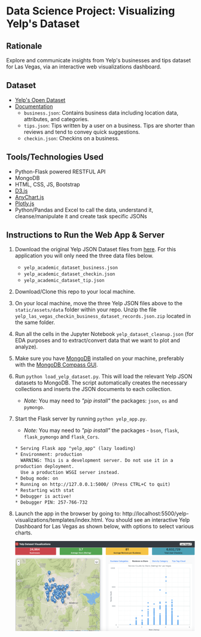 # Data Science Project: Visualizing Yelp's Dataset

## Rationale  

Explore and communicate insights from Yelp's businesses and tips dataset for Las Vegas, via an interactive web visualizations dashboard. 

## Dataset
* [Yelp's Open Dataset](https://www.yelp.com/dataset)
* [Documentation](https://www.yelp.com/dataset/documentation/main)
  * `business.json`: Contains business data including location data, attributes, and categories.
  * `tips.json`: Tips written by a user on a business. Tips are shorter than reviews and tend to convey quick suggestions.
  * `checkin.json`: Checkins on a business.

## Tools/Technologies Used
* Python-Flask powered RESTFUL API
* MongoDB
* HTML, CSS, JS, Bootstrap
* [D3.js](https://d3js.org/)
* [AnyChart.js](https://www.anychart.com/)
* [Plotly.js](https://plotly.com/javascript/)
* Python/Pandas and Excel to call the data, understand it, cleanse/manipulate it and create task specific JSONs

## Instructions to Run the Web App & Server

1. Download the original Yelp JSON Dataset files from [here](https://www.yelp.com/dataset/download). For this application you will only need the three data files below.
   - `yelp_academic_dataset_business.json`
   - `yelp_academic_dataset_checkin.json`
   - `yelp_academic_dataset_tip.json`
   
2. Download/Clone this repo to your local machine.

3. On your local machine, move the three Yelp JSON files above to the `static/assets/data` folder within your repo. Unzip the file `yelp_las_vegas_checkin_business_dataset_records.json.zip` located in the same folder.

4. Run all the cells in the Jupyter Notebook `yelp_dataset_cleanup.json` (for EDA purposes and to extract/convert data that we want to plot and analyze).

5. Make sure you have [MongoDB](https://www.mongodb.com/) installed on your machine, preferably with the [MongoDB Compass GUI](https://www.mongodb.com/products/compass).

6. Run `python load_yelp_dataset.py`. This will load the relevant Yelp JSON datasets to MongoDB. The script automatically creates the necessary collections and inserts the JSON documents to each collection.
   - *_Note:_* You may need to _"pip install"_ the packages: `json`, `os` and `pymongo`.

7. Start the Flask server by running `python yelp_app.py`.
   - *_Note:_* You may need to _"pip install"_ the packages - `bson`, `flask`, `flask_pymongo` and `flask_Cors`.
   ```
   * Serving Flask app "yelp_app" (lazy loading)
   * Environment: production
     WARNING: This is a development server. Do not use it in a production deployment.
     Use a production WSGI server instead.
   * Debug mode: on
   * Running on http://127.0.0.1:5000/ (Press CTRL+C to quit)
   * Restarting with stat
   * Debugger is active!
   * Debugger PIN: 257-766-732
   ```
8. Launch the app in the browser by going to: http://localhost:5500/yelp-visualizations/templates/index.html.
   You should see an interactive Yelp Dashboard for Las Vegas as shown below, with options to select various charts.

   ![Yelp Dashboard Screenshot](./static/assets/resources/YelpDashboard.png)
